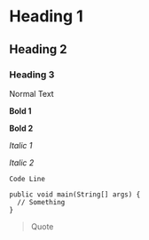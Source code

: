 # Heading 1
## Heading 2
### Heading 3
Normal Text

__Bold 1__

**Bold 2**

_Italic 1_

*Italic 2*

`Code Line `

```
public void main(String[] args) {
  // Something
}
```

> Quote

